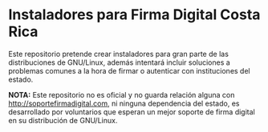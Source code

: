 # Instaladores para Firma Digital Costa Rica
Este repositorio pretende crear instaladores para gran parte de las distribuciones de GNU/Linux, además intentará incluir soluciones a problemas comunes a la hora de firmar o autenticar con instituciones del estado.

**NOTA:** Este repositorio no es oficial y no guarda relación alguna con http://soportefirmadigital.com, ni ninguna dependencia del estado, es desarrollado por voluntarios que esperan un mejor soporte de firma digital en su distribución de GNU/Linux.

